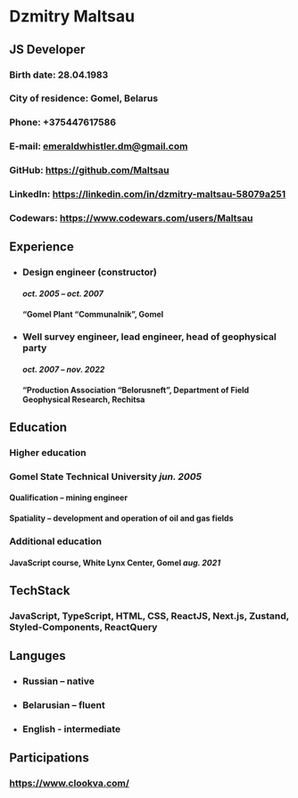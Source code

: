 # Dzmitry Maltsau

## JS Developer

### Birth date: 28.04.1983

### City of residence: Gomel, Belarus

### Phone: +375447617586

### E-mail: emeraldwhistler.dm@gmail.com

### GitHub: https://github.com/Maltsau

### LinkedIn: https://linkedin.com/in/dzmitry-maltsau-58079a251

### Codewars: https://www.codewars.com/users/Maltsau

## Experience

- ### Design engineer (constructor)

  #### _oct. 2005 – oct. 2007_

  #### “Gomel Plant “Communalnik”, Gomel

- ### Well survey engineer, lead engineer, head of geophysical party
  #### _oct. 2007 – nov. 2022_
  #### “Production Association “Belorusneft”, Department of Field Geophysical Research, Rechitsa

## Education

### **Higher education**

### Gomel State Technical University _jun. 2005_

#### Qualification – mining engineer

#### Spatiality – development and operation of oil and gas fields

### **Additional education**

#### JavaScript course, White Lynx Center, Gomel _aug. 2021_

## TechStack

### JavaScript, TypeScript, HTML, CSS, ReactJS, Next.js, Zustand, Styled-Components, ReactQuery

## Languges

- ### Russian – native
- ### Belarusian – fluent
- ### English - intermediate

## Participations

### https://www.clookva.com/
